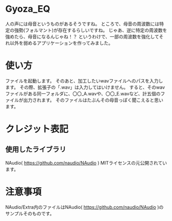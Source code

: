 # Gyoza_EQ
人の声には母音というものがあるそうですね。
ところで、母音の周波数には特定の強勢(フォルマント)が存在するらしいですね。
じゃあ、逆に特定の周波数を強めたら、母音になるんじゃね！？
というわけで、一部の周波数を強化してそれ以外を弱めるアプリケーションを作ってみました。

# 使い方
ファイルを起動します。
そのあと、加工したいwavファイルへのパスを入力します。
その際、拡張子の「.wav」は入力してはいけません。
すると、そのwavファイルがある同一フォルダに、〇〇_A.wavや、〇〇_E.wavなど、計五個のファイルが出力されます。
そのファイルはたぶんその母音っぽく聞こえると思います。

# クレジット表記
## 使用したライブラリ
NAudio( https://github.com/naudio/NAudio )
MITライセンスの元公開されています。

# 注意事項
NAudio/Extra内のファイルはNAudio( https://github.com/naudio/NAudio )のサンプルそのものです。
